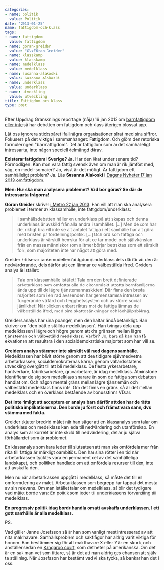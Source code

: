 ```yaml
---
categories:
- name: politik
  value: Politik
date: '2013-01-25'
name: fattigdom-och-klass
tags:
- name: fattigdom
  value: fattigdom
- name: goran-greider
  value: "G\xF6ran Greider"
- name: klasskamp
  value: klasskamp
- name: medelklass
  value: medelklass
- name: susanna-alakoski
  value: Susanna Alakoski
- name: underklass
  value: underklass
- name: utveckling
  value: utveckling
title: Fattigdom och klass
type: post
---
```

Efter Uppdrag Gransknings reportage (nåja) 16 jan 2013 om [barnfattigdom eller inte](http://www.svt.se/ug/barnfattigdomen-i-sverige-kraftigt-overdriven) så har debatten om fattigdom och klass återigen blossat upp.

Låt oss ignorera stickspåret ifall några organisationer slirat med sina siffror. Fokusera på det viktiga i sammanhanget: Fattigdom. Och glöm den retoriska formuleringen "barnfattigdom". Det är fattigdom som är det samhälleligt intressanta, inte någon speciell delmängd därav.

**Existerar fattigdom i Sverige? Ja.** Har den ökat under senare tid? Förmodligen. Kan man vara fattig svensk även om man är rik jämfört med, säg, en medel-somalier? Jo, visst är det möjligt. Är fattigdom ett samhälleligt problem? Ja. Läs **Susanna Alakoski** i [Dagens Nyheter 17 jan 2013 om fattigdom](http://www.dn.se/kultur-noje/debatt-essa/alla-fattiga-barn-gar-inte-i-trasiga-skor).

**Men: Hur ska man analysera problemet? Vad bör göras? Se där de intressanta frågorna!**

**Göran Greider** skriver [i Metro 22 jan 2013](http://www.metro.se/kolumner/tala-om-klass-i-stallet-for-fattiga/EVHmau!s24FEGo3PjRno/). Han vill att man ska analysera problemet i termer av klassamhälle, inte fattigdom/underklass:



> I samhällsdebatten håller en underklass på att skapas och denna underklass är avskild från alla andra i samhället. [...] Men de som har det riktigt bra vill inte se att antalet fattiga i ett samhälle har att göra med bristen på fördelningspolitik. [...] Och ord som fattiga och underklass är särskilt hemska för att de tar modet och självkänslan från en massa människor som alltmer börjar betraktas som ett särskilt folk, som majoriteten inte har något att göra med.

Greider kritiserar tankemodellen fattigdom/underklass dels därför att den är nedvärderande, dels därför att den lämnar de välbeställda ifred. Greiders analys är istället:

> Tala om klassamhälle istället! Tala om den brett definierade arbetarklass som omfattar alla de ekonomiskt utsatta barnfamiljerna ända upp till de lägre tjänstemannaskikten! Där finns den breda majoritet som i en rad avseenden har gemensamma intressen av fungerande välfärd och trygghetssystem och av större social jämlikhet! När blicken enbart riktas mot de fattiga lämnas de välbeställda ifred, med sina skattesänkningar och läxhjälpsbidrag.

Greiders analys har sina poänger, men den haltar ändå betänkligt. Han skriver om "den bättre ställda medelklassen". Han tvingas dela upp medelklassen i lägre och högre genom att dra gränsen mellan lägre tjänstemän och välbeställd medelklass. Varför? Jo, bara så kan han få ekvationen att resultera i den socialdemokratiska majoritet som han vill se.

**Greiders analys stämmer inte särskilt väl med dagens samhälle.** Medelklassen har blivit större genom att den tidigare självmedvetna arbetarklassen, socialdemokraternas kärna, genom välfärdsstatens utveckling övergått till att bli medelklass. De flesta yrkesarbetare, hantverkare, fabriksarbetare, gruvarbetare, är idag medelklass. Åtminstone identifierar de sig som medelklass snarare än som de fattiga som debatten handlat om. Och någon mental gräns mellan lägre tjänstemän och välbeställd medelklass finns inte. Om det finns en gräns, så är det mellan medelklass och en överklass bestående av bonusstinna VD:ar.

**Det inte rimligt att acceptera en analys bara därför att den har de rätta politiska implikationerna. Den borde ju först och främst vara sann, dvs stämma med fakta.**

Greider skjuter bredvid målet när han säger att en klassanalys som talar om underklass och medelklass kan leda till nedvärdering och utanförskap. En analys som är korrekt är inte skuld till nedvärdering, det är ju själva förhållandet som är problemet.

En klassanalys som bara leder till slutsatsen att man ska omfördela mer från rika till fattiga är märkligt oambitiös. Den har sina rötter i en tid när arbetarklassen tycktes vara en permanent del av det samhälleliga landskapet, och politiken handlade om att omfördela resurser till den, inte att avskaffa den.

Men nu när arbetarklassen uppgått i medelklass, så måste det till en omformulering av målet. Arbetarklassen som begrepp har tappat det mesta av sin relevans. Om man istället talar om medelklass, så blir det tydligare vad målet borde vara: En politik som leder till underklassens förvandling till medelklass.

**En progressiv politik idag borde handla om att avskaffa underklassen. I ett gott samhälle är alla medelklass.**

PS.

Vad gäller Janne Josefsson så är han som vanligt mest intresserad av att nita makthavare. Samhällsproblem och sakfrågor har aldrig varit viktiga för honom. Han bestämmer sig för att makthavare X eller Y är en skurk, och anställer sedan en [Kangaroo court](http://en.wikipedia.org/wiki/Kangaroo_court), som det heter på amerikanska. Om det är en sak man vet som tittare, så är det att man aldrig ges chansen att själv ta ställning. När Josefsson har bestämt vad vi ska tycka, så bankar han det i oss.


